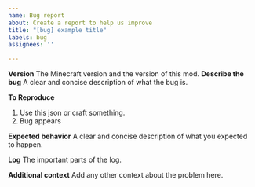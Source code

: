 ```yaml
---
name: Bug report
about: Create a report to help us improve
title: "[bug] example title"
labels: bug
assignees: ''

---
```


**Version**
The Minecraft version and the version of this mod.
**Describe the bug**
A clear and concise description of what the bug is.

**To Reproduce**
1. Use this json or craft something.
2. Bug appears

**Expected behavior**
A clear and concise description of what you expected to happen.

**Log**
The important parts of the log.

**Additional context**
Add any other context about the problem here.
